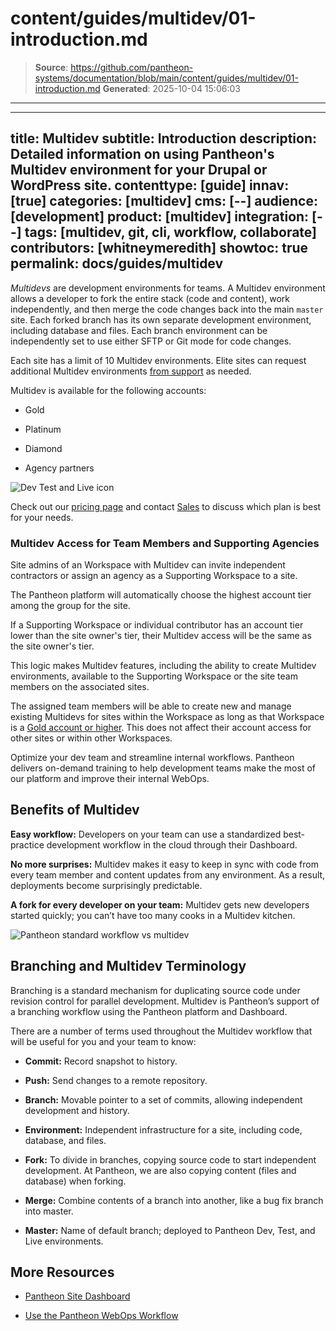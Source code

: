 # content/guides/multidev/01-introduction.md

> **Source**: https://github.com/pantheon-systems/documentation/blob/main/content/guides/multidev/01-introduction.md
> **Generated**: 2025-10-04 15:06:03

---

---
title: Multidev
subtitle: Introduction
description: Detailed information on using Pantheon's Multidev environment for your Drupal or WordPress site.
contenttype: [guide]
innav: [true]
categories: [multidev]
cms: [--]
audience: [development]
product: [multidev]
integration: [--]
tags: [multidev, git, cli, workflow, collaborate]
contributors: [whitneymeredith]
showtoc: true
permalink: docs/guides/multidev
---

<dfn id="multidev">Multidevs</dfn> are development environments for teams. A Multidev environment allows a developer to fork the entire stack (code and content), work independently, and then merge the code changes back into the main `master` site. Each forked branch has its own separate development environment, including database and files. Each branch environment can be independently set to use either SFTP or Git mode for code changes.

<Wistia src="qh7j9p5vv0" />

Each site has a limit of 10 Multidev environments. Elite sites can request additional Multidev environments [from support](/guides/support/contact-support/) as needed.

Multidev is available for the following accounts:

- Gold

- Platinum

- Diamond

- Agency partners

![Dev Test and Live icon](../../../images/multidev-flow.png)

Check out our [pricing page](https://pantheon.io/plans/pricing?docs) and contact [Sales](https://pantheon.io/contact-sales) to discuss which plan is best for your needs.

### Multidev Access for Team Members and Supporting Agencies

Site admins of an Workspace with Multidev can invite independent contractors or assign an agency as a Supporting Workspace to a site.

The Pantheon platform will automatically choose the highest account tier among the group for the site.

If a Supporting Workspace or individual contributor has an account tier lower than the site owner's tier, their Multidev access will be the same as the site owner's tier.

This logic makes Multidev features, including the ability to create Multidev environments, available to the Supporting Workspace or the site team members on the associated sites.

The assigned team members will be able to create new and manage existing Multidevs for sites within the Workspace as long as that Workspace is a [Gold account or higher](/guides/account-mgmt/workspace-sites-teams/workspaces#account-plans). This does not affect their account access for other sites or within other Workspaces.

<Enablement title="Get WebOps Training" link="https://pantheon.io/learn-pantheon?docs">

Optimize your dev team and streamline internal workflows. Pantheon delivers on-demand training to help development teams make the most of our platform and improve their internal WebOps.

</Enablement>

## Benefits of Multidev

**Easy workflow:** Developers on your team can use a standardized best-practice development workflow in the cloud through their Dashboard.

**No more surprises:** Multidev makes it easy to keep in sync with code from every team member and content updates from any environment. As a result, deployments become surprisingly predictable.

**A fork for every developer on your team:** Multidev gets new developers started quickly; you can’t have too many cooks in a Multidev kitchen.

![Pantheon standard workflow vs multidev](../../../images/multidev-workflow.png)​

## Branching and Multidev Terminology

Branching is a standard mechanism for duplicating source code under revision control for parallel development. Multidev is Pantheon’s support of a branching workflow using the Pantheon platform and Dashboard.

There are a number of terms used throughout the Multidev workflow that will be useful for you and your team to know:

- **Commit:** Record snapshot to history.

- **Push:** Send changes to a remote repository.

- **Branch:** Movable pointer to a set of commits, allowing independent development and history.

- **Environment:** Independent infrastructure for a site, including code, database, and files.

- **Fork:** To divide in branches, copying source code to start independent development. At Pantheon, we are also copying content (files and database) when forking.

- **Merge:** Combine contents of a&nbsp;branch into another, like a bug fix branch into master.

- **Master:** Name of default branch; deployed to Pantheon Dev, Test, and Live environments.


## More Resources

- [Pantheon Site Dashboard](/guides/account-mgmt/workspace-sites-teams/sites)

- [Use the Pantheon WebOps Workflow](/pantheon-workflow)
